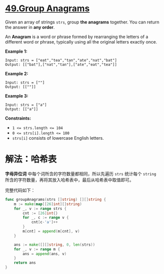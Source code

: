 # [49.Group Anagrams](https://leetcode.cn/problems/group-anagrams)

Given an array of strings `strs`, group **the anagrams** together. You can return the answer in **any order**.

An **Anagram** is a word or phrase formed by rearranging the letters of a different word or phrase, typically using all the original letters exactly once.

 

**Example 1:**

```
Input: strs = ["eat","tea","tan","ate","nat","bat"]
Output: [["bat"],["nat","tan"],["ate","eat","tea"]]
```

**Example 2:**

```
Input: strs = [""]
Output: [[""]]
```

**Example 3:**

```
Input: strs = ["a"]
Output: [["a"]]
```

 

**Constraints:**

- `1 <= strs.length <= 104`
- `0 <= strs[i].length <= 100`
- `strs[i]` consists of lowercase English letters.



# 解法：哈希表

**字母异位词** 中每个词所含的字符数量都相同，所以先遍历 `strs` 统计每个 `string` 所含的字符数量，再将其放入哈希表中，最后从哈希表中取值即可。

完整代码如下：

```go
func groupAnagrams(strs []string) [][]string {
    m := make(map[[26]int][]string)
    for _, v := range strs {
        cnt := [26]int{}
        for _, c := range v {
            cnt[c-'a']++
        }
        m[cnt] = append(m[cnt], v)
    }

    ans := make([][]string, 0, len(strs))
    for _, v := range m {
        ans = append(ans, v)
    }
    return ans
}
```

